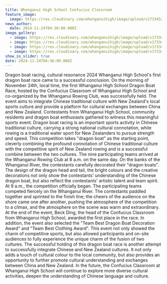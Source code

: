 ```yaml
---
title: Whanganui High School Confucius Classroom
feature_image:
  image: https://res.cloudinary.com/whanganuihigh/image/upload/v1733452507/News/dragon4.jpg
news_author:
  date: 2024-11-24T04:36:00.000Z
image_gallery:
  - image: https://res.cloudinary.com/whanganuihigh/image/upload/v1733452509/News/dragon3.png
  - image: https://res.cloudinary.com/whanganuihigh/image/upload/v1733452506/News/dragon.jpg
  - image: https://res.cloudinary.com/whanganuihigh/image/upload/v1733452506/News/dragon2.jpg
  - image: https://res.cloudinary.com/whanganuihigh/image/upload/v1733452506/News/dragon1.jpg
show_in_slider: true
date: 2024-11-24T04:36:00.000Z
---
```


Dragon boat racing, cultural resonance 2024 Whanganui High School's first dragon boat race came to a successful conclusion. On the morning of November 24th, local time, the first Whanganui High School Dragon Boat Race, hosted by the Confucius Classroom of Whanganui High School and co-organized by the Whanganui Rowing Club, was successfully held. The event aims to integrate Chinese traditional culture with New Zealand's local sports culture and provide a platform for cultural [](<>)exchanges between China and New Zealand. Contestants from Whanganui High School, community residents and dragon boat enthusiasts gathered to witness this meaningful sports event. Dragon boat racing is an important sports activity in Chinese traditional culture, carrying a strong national cultural connotation, while rowing is a traditional water sport for New Zealanders to pursue strength and speed. This competition takes "dragon boat" as the starting point, cleverly combining the profound connotation of Chinese traditional culture with the competitive spirit of New Zealand rowing and is a successful combine between the two cultures. The nine participating teams arrived at the Whanganui Rowing Club at 8 a.m. on the same day. On the banks of the Whanganui River, the contestants carefully decorated their "dragon boats". The design of the dragon head and tail, the bright colours and the creative decorations not only show the contestants' understanding of the Chinese dragon boat, but also reflect the contestants' artistic talent and team spirit. At 9 a.m., the competition officially began. The participating teams competed fiercely on the Whanganui River. The contestants paddled together and sprinted to the finish line; the cheers of the audience on the shore came one after another, pushing the atmosphere of the competition to a climax, and the atmosphere on the scene was warm and extraordinary. At the end of the event, Beck Ding, the head of the Confucius Classroom from Whanganui High School, awarded the first place in the race. In addition, the event also selected the "Team Best Dragon Boat Decoration Award" and "Team Best Clothing Award". This event not only showed the charm of competitive sports, but also allowed participants and on-site audiences to fully experience the unique charm of the fusion of two cultures. The successful holding of this dragon boat race is another attempt to successfully integrate Chinese and New Zealand cultures. It not only adds a touch of cultural colour to the local community, but also provides an opportunity to further promote cultural understanding and exchanges between China and New Zealand. In the future, the Confucius Classroom at Whanganui High School will continue to explore more diverse cultural activities, deepen the understanding of Chinese language and culture.
